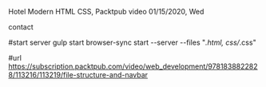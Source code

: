 Hotel Modern HTML CSS, Packtpub video
01/15/2020, Wed

contact

#start server
gulp start
browser-sync start --server --files "*.html, css/*.css"

#url
https://subscription.packtpub.com/video/web_development/9781838822828/113216/113219/file-structure-and-navbar
